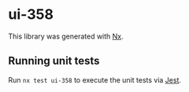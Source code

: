 # ui-358

This library was generated with [Nx](https://nx.dev).

## Running unit tests

Run `nx test ui-358` to execute the unit tests via [Jest](https://jestjs.io).
